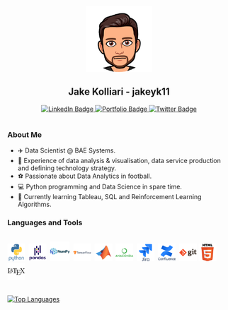 <!-- HEADER -->

<div id="header" align="center">
  
  <!-- PROFILE PIC -->
  
  <a>
    <img src="https://github.com/jakeyk11/jakeyk11/blob/main/CartoonID.png" alt="Logo" width="150" height="150">
  </a>
  
  <!-- TITLE -->
  
  <h2>
    Jake Kolliari - jakeyk11
  </h2>
  
  <!-- SOCIAL MEDIA LINKS -->
  
  <div id="badges">
    <a href="https://www.linkedin.com/in/jake-kolliari/">
      <img src="https://img.shields.io/badge/LinkedIn-blue?style=for-the-badge&logo=linkedin&logoColor=white" alt="LinkedIn Badge"/>
    </a>
    <a href="your-website-URL">
      <img src="https://img.shields.io/badge/My Portfolio-orange?style=for-the-badge&logo=google-chrome&logoColor=white" alt="Portfolio Badge"/>
    </a>
    <a href="https://twitter.com/_JKDS_">
      <img src="https://img.shields.io/badge/Twitter-blue?style=for-the-badge&logo=twitter&logoColor=white" alt="Twitter Badge"/>
    </a>
  </div>

  <!-- PROFILE VIEW COUNT -->
  
  <img src="https://komarev.com/ghpvc/?username=jakeyk11&style=flat-square&color=blue" alt=""/>
  
</div>

<!-- ABOUT ME -->
### About Me

- :airplane: Data Scientist @ BAE Systems.
- :necktie: Experience of data analysis & visualisation, data service production and defining technology strategy.
- :soccer: Passionate about Data Analytics in football.
- :computer: Python programming and Data Science in spare time.
- :seedling: Currently learning Tableau, SQL and Reinforcement Learning Algorithms.

<!-- TECHNICAL SKILLS -->
### Languages and Tools
<br>
<div>
  <img src="https://github.com/devicons/devicon/blob/master/icons/python/python-original-wordmark.svg" title="Python " alt="Python" width="40" height="40"/>&nbsp;  
  <img src="https://github.com/devicons/devicon/blob/master/icons/pandas/pandas-original-wordmark.svg" title="Pandas " alt="Pandas" width="40" height="40"/>&nbsp;  
  <img src="https://github.com/devicons/devicon/blob/master/icons/numpy/numpy-original-wordmark.svg" title="NumPy " alt="NumPy" width="45" height="45"/>&nbsp;  
  <img src="https://github.com/devicons/devicon/blob/master/icons/tensorflow/tensorflow-original-wordmark.svg" title="TensorFlow " alt="TensorFlow" width="40" height="40"/>&nbsp;    
  <img src="https://github.com/devicons/devicon/blob/master/icons/matlab/matlab-original.svg" title="MATLAB & Simulink" alt="MATLAB & Simulink" width="40" height="40"/>&nbsp;  
  <img src="https://github.com/devicons/devicon/blob/master/icons/anaconda/anaconda-original-wordmark.svg" title="Anaconda" alt="Anaconda" width="40" height="40"/>&nbsp;  
  <img src="https://github.com/devicons/devicon/blob/master/icons/jira/jira-original-wordmark.svg" title="Jira" alt="Jira" width="40" height="40"/>&nbsp;    
  <img src="https://github.com/devicons/devicon/blob/master/icons/confluence/confluence-original-wordmark.svg" title="Confluence" alt="Confluence" width="40" height="40"/>&nbsp;    
  <img src="https://github.com/devicons/devicon/blob/master/icons/git/git-original-wordmark.svg" title="Git" **alt="Git" width="40" height="40"/>
  <img src="https://github.com/devicons/devicon/blob/master/icons/html5/html5-original-wordmark.svg" title="HTML5" alt="HTML" width="40" height="40"/>&nbsp;
  <img src="https://github.com/devicons/devicon/blob/master/icons/latex/latex-original.svg" title="LATEX" **alt="LATEX" width="40" height="40"/>&nbsp;
</div>
<br>

[![Top Languages](https://github-readme-stats.vercel.app/api/top-langs/?username=jakeyk11)](https://github.com/jakeyk11/github-readme-stats)

<!---
jakeyk11/jakeyk11 is a ✨ special ✨ repository because its `README.md` (this file) appears on your GitHub profile.
You can click the Preview link to take a look at your changes.
--->

